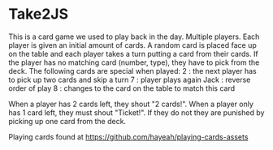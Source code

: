 # Take2JS
This is a card game we used to play back in the day. Multiple players. Each player is given an initial amount of cards.
A random card is placed face up on the table and each player takes a turn putting a card from their cards.
If the player has no matching card (number, type), they have to pick from the deck.
The following cards are special when played:
2 : the next player has to pick up two cards and skip a turn
7 : player plays again
Jack : reverse order of play
8 : changes to the card on the table to match this card

When a player has 2 cards left, they shout "2 cards!".
When a player only has 1 card left, they must shout "Ticket!". If they do not they are punished by picking up one card from the deck.

Playing cards found at https://github.com/hayeah/playing-cards-assets